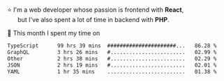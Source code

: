 ⭐ I'm a web developer whose passion is frontend with <b>React</b>,<br/>
&nbsp; &nbsp; &nbsp; but I've also spent a lot of time in backend with <b>PHP</b>.

📅 This month I spent my time on

<!--START_SECTION:waka-->

```txt
TypeScript      99 hrs 39 mins  ######################...   86.28 %
GraphQL         3 hrs 26 mins   #........................   02.99 %
Other           2 hrs 38 mins   #........................   02.29 %
JSON            2 hrs 19 mins   #........................   02.01 %
YAML            1 hr 35 mins    .........................   01.38 %
```

<!--END_SECTION:waka-->
